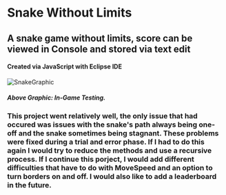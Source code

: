 # Snake Without Limits
## A snake game without limits, score can be viewed in Console and stored via text edit
#### Created via JavaScript with Eclipse IDE
![SnakeGraphic](https://github.com/WREX-YX/ECSProject/blob/main/Screen%20Shot%202020-12-16%20at%208.05.51%20AM.png)
##### Above Graphic: In-Game Testing. 
### This project went relatively well, the only issue that had occured was issues with the snake's path always being one-off and the snake sometimes being stagnant. These problems were fixed during a trial and error phase. If I had to do this again I would try to reduce the methods and use a recursive process. If I continue this porject, I would add different difficulties that have to do with MoveSpeed and an option to turn borders on and off. I would also like to add a leaderboard in the future.

